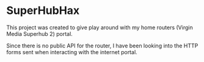# SuperHubHax

This project was created to give play around with my home routers (Virgin Media Superhub 2) portal. 

Since there is no public API for the router, I have been looking into the HTTP forms sent when interacting with the internet portal.
